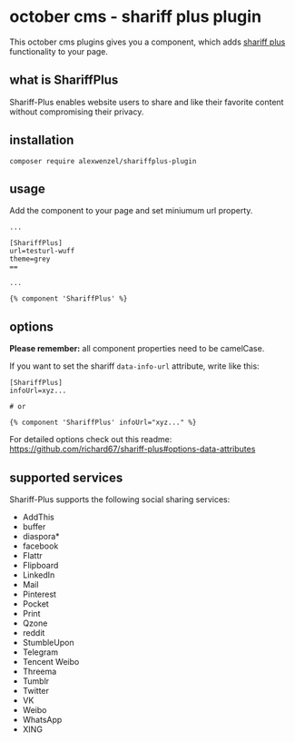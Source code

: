# october cms - shariff plus plugin

This october cms plugins gives you a component, which adds [shariff plus](https://www.npmjs.com/package/shariff-plus)
functionality to your page.

## what is ShariffPlus

Shariff-Plus enables website users to share and like their favorite content without compromising their privacy.

## installation

```
composer require alexwenzel/shariffplus-plugin
```

## usage

Add the component to your page and set miniumum url property.

````
...

[ShariffPlus]
url=testurl-wuff
theme=grey
==

...

{% component 'ShariffPlus' %}
````

## options

**Please remember:** all component properties need to be camelCase.

If you want to set the shariff `data-info-url` attribute, write like this:

````
[ShariffPlus]
infoUrl=xyz...

# or

{% component 'ShariffPlus' infoUrl="xyz..." %}
````

For detailed options check out this readme: https://github.com/richard67/shariff-plus#options-data-attributes

## supported services

Shariff-Plus supports the following social sharing services:

- AddThis
- buffer
- diaspora*
- facebook
- Flattr
- Flipboard
- LinkedIn
- Mail
- Pinterest
- Pocket
- Print
- Qzone
- reddit
- StumbleUpon
- Telegram
- Tencent Weibo
- Threema
- Tumblr
- Twitter
- VK
- Weibo
- WhatsApp
- XING
